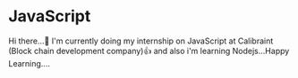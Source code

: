 # JavaScript
Hi there...👋 I'm currently doing my internship on JavaScript at Calibraint (Block chain development company)👍 
and also i'm learning Nodejs...Happy Learning....

